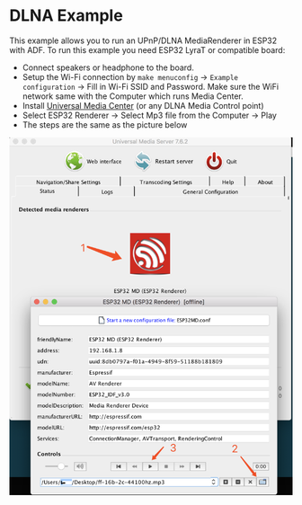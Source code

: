 # DLNA Example

This example allows you to run an UPnP/DLNA MediaRenderer in ESP32 with ADF.
To run this example you need ESP32 LyraT or compatible board:

- Connect speakers or headphone to the board.
- Setup the Wi-Fi connection by `make menuconfig` -> `Example configuration` -> Fill in Wi-Fi SSID and Password. Make sure the WiFi network same with the Computer which runs Media Center.
- Install [Universal Media Center](https://www.universalmediaserver.com/) (or any DLNA Media Control point)
- Select ESP32 Renderer -> Select Mp3 file from the Computer -> Play
- The steps are the same as the picture below

![UMS](./ums.png)
